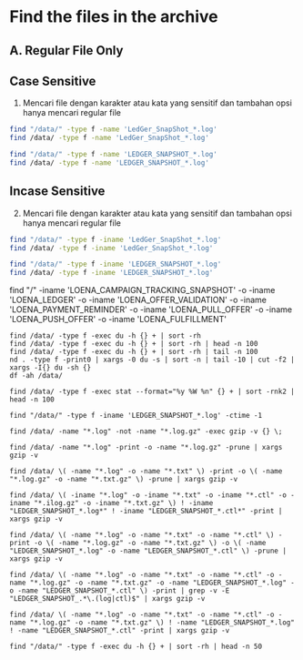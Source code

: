 # Find the files in the archive
## A. Regular File Only
## Case Sensitive
1. Mencari file dengan karakter atau kata yang sensitif dan tambahan opsi hanya mencari regular file
```bash
find "/data/" -type f -name 'LedGer_SnapShot_*.log'
find /data/ -type f -name 'LedGer_SnapShot_*.log'
```
```bash
find "/data/" -type f -name 'LEDGER_SNAPSHOT_*.log'
find /data/ -type f -name 'LEDGER_SNAPSHOT_*.log'
```
## Incase Sensitive
2. Mencari file dengan karakter atau kata yang sensitif dan tambahan opsi hanya mencari regular file
```bash
find "/data/" -type f -iname 'LedGer_SnapShot_*.log'
find /data/ -type f -iname 'LedGer_SnapShot_*.log'
```
```bash
find "/data/" -type f -iname 'LEDGER_SNAPSHOT_*.log'
find /data/ -type f -iname 'LEDGER_SNAPSHOT_*.log'
```
find "/" -iname 'LOENA_CAMPAIGN_TRACKING_SNAPSHOT' -o -iname 'LOENA_LEDGER' -o -iname 'LOENA_OFFER_VALIDATION' -o -iname 'LOENA_PAYMENT_REMINDER' -o -iname 'LOENA_PULL_OFFER' -o -iname 'LOENA_PUSH_OFFER' -o -iname 'LOENA_FULFILLMENT'

```
find /data/ -type f -exec du -h {} + | sort -rh
find /data/ -type f -exec du -h {} + | sort -rh | head -n 100
find /data/ -type f -exec du -h {} + | sort -rh | tail -n 100
nd . -type f -print0 | xargs -0 du -s | sort -n | tail -10 | cut -f2 | xargs -I{} du -sh {}
df -ah /data/
```

```
find /data/ -type f -exec stat --format="%y %W %n" {} + | sort -rnk2 | head -n 100
```
```
find "/data/" -type f -iname 'LEDGER_SNAPSHOT_*.log' -ctime -1 
```
```
find /data/ -name "*.log" -not -name "*.log.gz" -exec gzip -v {} \;
```
```
find /data/ -name "*.log" -print -o -name "*.log.gz" -prune | xargs gzip -v
```
```
find /data/ \( -name "*.log" -o -name "*.txt" \) -print -o \( -name "*.log.gz" -o -name "*.txt.gz" \) -prune | xargs gzip -v
```
```
find /data/ \( -iname "*.log" -o -iname "*.txt" -o -iname "*.ctl" -o -iname "*.ilog.gz" -o -iname "*.txt.gz" \) ! -iname "LEDGER_SNAPSHOT_*.log*" ! -iname "LEDGER_SNAPSHOT_*.ctl*" -print | xargs gzip -v
```
```
find /data/ \( -name "*.log" -o -name "*.txt" -o -name "*.ctl" \) -print -o \( -name "*.log.gz" -o -name "*.txt.gz" \) -o \( -name "LEDGER_SNAPSHOT_*.log" -o -name "LEDGER_SNAPSHOT_*.ctl" \) -prune | xargs gzip -v
```
```
find /data/ \( -name "*.log" -o -name "*.txt" -o -name "*.ctl" -o -name "*.log.gz" -o -name "*.txt.gz" -o -name "LEDGER_SNAPSHOT_*.log" -o -name "LEDGER_SNAPSHOT_*.ctl" \) -print | grep -v -E "LEDGER_SNAPSHOT_.*\.(log|ctl)$" | xargs gzip -v
```
```
find /data/ \( -name "*.log" -o -name "*.txt" -o -name "*.ctl" -o -name "*.log.gz" -o -name "*.txt.gz" \) ! -name "LEDGER_SNAPSHOT_*.log" ! -name "LEDGER_SNAPSHOT_*.ctl" -print | xargs gzip -v
```
```
find "/data/" -type f -exec du -h {} + | sort -rh | head -n 50
```
